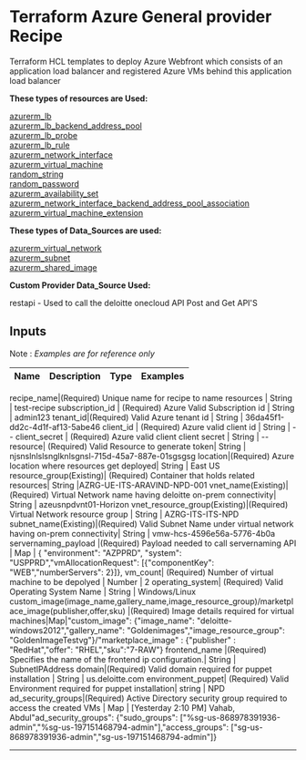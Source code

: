 # **Terraform Azure General provider Recipe**

Terraform HCL templates to deploy Azure Webfront which consists of an application load balancer and registered Azure VMs behind this application load balancer

**These types of resources are Used:**

[azurerm_lb](https://www.terraform.io/docs/providers/azurerm/r/lb.html) \
[azurerm_lb_backend_address_pool](https://www.terraform.io/docs/providers/azurerm/r/lb_backend_address_pool.html) \
[azurerm_lb_probe](https://www.terraform.io/docs/providers/azurerm/r/lb_probe.html) \
[azurerm_lb_rule](https://www.terraform.io/docs/providers/azurerm/r/lb_rule.html) \
[azurerm_network_interface](https://www.terraform.io/docs/providers/azurerm/r/network_interface.html) \
[azurerm_virtual_machine](https://www.terraform.io/docs/providers/azurerm/r/virtual_machine.html) \
[random_string](https://www.terraform.io/docs/providers/random/r/string.html) \
[random_password](https://www.terraform.io/docs/providers/random/r/password.html) \
[azurerm_availability_set](https://www.terraform.io/docs/providers/azurerm/r/availability_set.html) \
[azurerm_network_interface_backend_address_pool_association](https://www.terraform.io/docs/providers/azurerm/r/network_interface_backend_address_pool_association.html) \
[azurerm_virtual_machine_extension ](https://www.terraform.io/docs/providers/azurerm/r/virtual_machine_extension.html)


**These types of Data_Sources are used:**

[azurerm_virtual_network](https://www.terraform.io/docs/providers/azurerm/r/virtual_network.html) \
[azurerm_subnet](https://www.terraform.io/docs/providers/azurerm/r/subnet.html)\
[azurerm_shared_image](https://www.terraform.io/docs/providers/azurerm/r/virtual_network.html)

**Custom Provider Data_Source Used:**

restapi - Used to call the deloitte onecloud API Post and Get API'S

## **Inputs** 

Note : *Examples are for reference only*

Name | Description | Type | Examples |
---------|---------|---------|---------


 recipe_name|(Required) Unique name for recipe to name resources | String | test-recipe
 subscription_id | (Required) Azure Valid Subscription id | String | admin123
 tenant_id|(Required) Valid Azure tenant id  | String | 36da45f1-dd2c-4d1f-af13-5abe46
 client_id | (Required) Azure valid client id  | String | --
 client_secret | (Required) Azure valid client client secret  | String | --
 resource| (Required) Valid Resource to generate token| String | njsnslnlslsnglknlsgnsl-715d-45a7-887e-01sgsgsg
 location|(Required)  Azure location  where resources get deployed| String | East US
 resource_group(Existing)| (Required)  Container that holds related resources| String |AZRG-UE-ITS-ARAVIND-NPD-001
 vnet_name(Existing)|(Required) Virtual Network name having deloitte on-prem connectivity| String | azeusnpdvnt01-Horizon
 vnet_resource_group(Existing)|(Required) Virtual Network resource group | String | AZRG-ITS-ITS-NPD
 subnet_name(Existing)|(Required) Valid Subnet Name under virtual network having on-prem connectivity| String | vmw-hcs-4596e56a-5776-4b0a
 servernaming_payload |(Required) Payload needed to call servernaming API | Map |  { "environment": "AZPPRD", "system": "USPPRD","vmAllocationRequest": [{"componentKey": "WEB","numberServers": 2}]},
 vm_count| (Required) Number of virtual machine to be depolyed | Number | 2
 operating_system| (Required) Valid Operating System Name | String | Windows/Linux
 custom_image(image_name,gallery_name,image_resource_group)/marketplace_image(publisher,offer,sku) |(Required) Image details required for virtual machines|Map|"custom_image": {"image_name": "deloitte-windows2012","gallery_name": "Goldenimages","image_resource_group": "GoldenImageTestvg"}/"marketplace_image" : {"publisher" : "RedHat","offer": "RHEL","sku":"7-RAW"}
 frontend_name |(Required) Specifies the name of the frontend ip configuration.| String | SubnetIPAddress
 domain|(Required)  Valid domain required for puppet installation | String | us.deloitte.com
 environment_puppet| (Required) Valid Environment required for puppet installation| string | NPD
 ad_security_groups|(Required)  Active Directory security group required to access the created VMs | Map | [Yesterday 2:10 PM] Vahab, Abdul"ad_security_groups": {"sudo_groups": ["%sg-us-868978391936-admin","%sg-us-197151468794-admin"],"access_groups": ["sg-us-868978391936-admin","sg-us-197151468794-admin"]}


 
---------------------------------------------------------------


 
 
